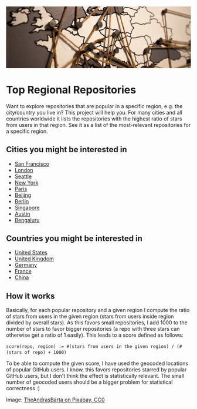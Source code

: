 ![A map of Europe](.github/world.jpg)

# Top Regional Repositories

Want to explore repositories that are popular in a specific region, e.g. the city/country you live in? This project will help you. For many cities and all countries worldwide it lists the repositories with the highest ratio of stars from users in that region. See it as a list of the most-relevant repositories for a specific region.

## Cities you might be interested in

- [San Francisco](cities/united-states-san-francisco.md)
- [London](cities/united-kingdom-london.md)
- [Seattle](cities/united-states-seattle.md)
- [New York](cities/united-states-new-york.md)
- [Paris](cities/france-paris.md)
- [Beijing](cities/china-beijing.md)
- [Berlin](cities/germany-berlin.md)
- [Singapore](cities/singapore-singapore.md)
- [Austin](cities/united-states-austin.md)
- [Bengaluru](cities/india-bengaluru.md)

## Countries you might be interested in

- [United States](countries/united-states.md)
- [United Kingdom](countries/united-kingdom.md)
- [Germany](countries/germany.md)
- [France](countries/france.md)
- [China](countries/china.md)

## How it works

Basically, for each popular repository and a given region I compute the ratio of stars from users in the given region (stars from users inside region divided by overall stars). As this favors small repositories, I add 1000 to the number of stars to favor bigger repositories (a repo with three stars can otherwise get a ratio of 1 easily). This leads to a score defined as follows:

```
score(repo, region) := #(stars from users in the given region) / (#(stars of repo) + 1000)
```

To be able to compute the given score, I have used the geocoded locations of popular GitHub users. I know, this favors repositories starred by popular GitHub users, but I don't think the effect is statistically relevant. The small number of geocoded users should be a bigger problem for statistical correctness :)

Image: [TheAndrasBarta on Pixabay. CC0](https://pixabay.com/en/users/TheAndrasBarta-2004841/)